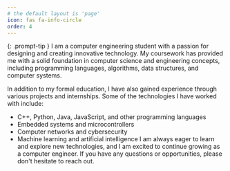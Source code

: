 ```yaml
---
# the default layout is 'page'
icon: fas fa-info-circle
order: 4
---
```



{: .prompt-tip }
I am a computer engineering student with a passion for designing and creating innovative technology. My coursework has provided me with a solid foundation in computer science and engineering concepts, including programming languages, algorithms, data structures, and computer systems.

In addition to my formal education, I have also gained experience through various projects and internships. Some of the technologies I have worked with include:

- C++, Python, Java, JavaScript, and other programming languages
- Embedded systems and microcontrollers
- Computer networks and cybersecurity
- Machine learning and artificial intelligence
I am always eager to learn and explore new technologies, and I am excited to continue growing as a computer engineer. If you have any questions or opportunities, please don't hesitate to reach out.